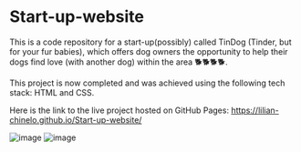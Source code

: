 # Start-up-website

This is a code repository for a start-up(possibly) called TinDog (Tinder, but for your fur babies), which offers dog owners the opportunity to help their dogs find love (with another dog) within the area 🐕🐕🐕🐕.

This project is now completed and was achieved using the following tech stack: HTML and CSS.

Here is the link to the live project hosted on GitHub Pages: https://lilian-chinelo.github.io/Start-up-website/

![image](https://user-images.githubusercontent.com/73794416/134774087-e316da15-247f-4831-9e54-439de34194fd.png)
![image](https://user-images.githubusercontent.com/73794416/134774106-77374a7a-3aa3-463f-82ac-1ad6be3c9e4d.png)

